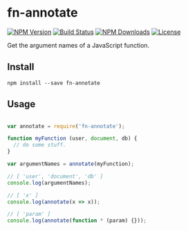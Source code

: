 # fn-annotate

[![NPM Version](https://img.shields.io/npm/v/fn-annotate.svg)](https://www.npmjs.com/package/fn-annotate)
[![Build Status](https://img.shields.io/travis/aantthony/annotate/master.svg)](https://travis-ci.org/aantthony/annotate)
[![NPM Downloads](https://img.shields.io/npm/dm/fn-annotate.svg)](https://www.npmjs.com/package/fn-annotate)
[![License](https://img.shields.io/npm/l/fn-annotate.svg)](https://www.npmjs.com/package/fn-annotate)

Get the argument names of a JavaScript function.

## Install

`npm install --save fn-annotate`

## Usage

```js

var annotate = require('fn-annotate');

function myFunction (user, document, db) {
  // do some stuff.
}

var argumentNames = annotate(myFunction);

// [ 'user', 'document', 'db' ]
console.log(argumentNames);

// [ 'x' ]
console.log(annotate(x => x));

// [ 'param' ]
console.log(annotate(function * (param) {}));

```
